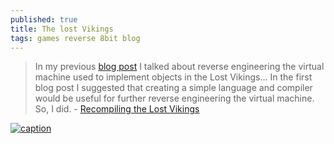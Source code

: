 ```yaml
---
published: true
title: The lost Vikings
tags: games reverse 8bit blog
---
```

> In my previous [blog post](https://ryiron.wordpress.com/2017/02/01/finding-the-lost-vikings-reversing-a-virtual-machine/) I talked about reverse engineering the virtual machine used to implement objects in the Lost Vikings...  In the first blog post I suggested that creating a simple language and compiler would be useful for further reverse engineering the virtual machine. So, I did. - [Recompiling the Lost Vikings](https://ryiron.wordpress.com/2017/03/26/recompiling-the-lost-vikings/)

[ ![caption](http://homepage.eircom.net/~lostvikings/pics/tlvikings.gif) ](http://homepage.eircom.net/~lostvikings/)
